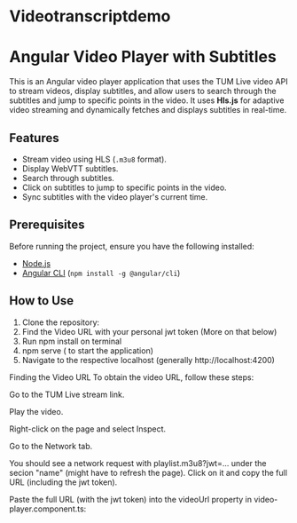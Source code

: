 # Videotranscriptdemo

# Angular Video Player with Subtitles

This is an Angular video player application that uses the TUM Live video API to stream videos, display subtitles, and allow users to search through the subtitles 
and jump to specific points in the video. It uses **Hls.js** for adaptive video streaming and dynamically fetches and displays subtitles in real-time.

## Features

- Stream video using HLS (`.m3u8` format).
- Display WebVTT subtitles.
- Search through subtitles.
- Click on subtitles to jump to specific points in the video.
- Sync subtitles with the video player's current time.

## Prerequisites

Before running the project, ensure you have the following installed:

- [Node.js](https://nodejs.org/)
- [Angular CLI](https://angular.io/guide/setup-local) (`npm install -g @angular/cli`)

## How to Use

1. Clone the repository:
2. Find the Video URL with your personal jwt token (More on that below)
3. Run  npm install on terminal
4. npm serve ( to start the application)
5. Navigate to the respective localhost (generally http://localhost:4200)
   



Finding the Video URL
To obtain the video URL, follow these steps:

Go to the TUM Live stream link.

Play the video.

Right-click on the page and select Inspect.

Go to the Network tab.

You should see a network request with playlist.m3u8?jwt=... under the secion "name" (might have to refresh the page). Click on it and copy the full URL (including the jwt token).

Paste the full URL (with the jwt token) into the videoUrl property in video-player.component.ts:
